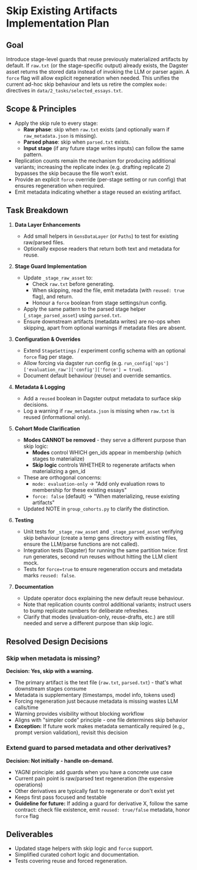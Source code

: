 # Skip Existing Artifacts Implementation Plan

## Goal
Introduce stage-level guards that reuse previously materialized artifacts by default. If `raw.txt` (or the stage-specific output) already exists, the Dagster asset returns the stored data instead of invoking the LLM or parser again. A `force` flag will allow explicit regeneration when needed. This unifies the current ad-hoc skip behaviour and lets us retire the complex `mode:` directives in `data/2_tasks/selected_essays.txt`.

## Scope & Principles
- Apply the skip rule to every stage:
  - **Raw phase**: skip when `raw.txt` exists (and optionally warn if `raw_metadata.json` is missing).
  - **Parsed phase**: skip when `parsed.txt` exists.
  - **Input stage** (if any future stage writes inputs) can follow the same pattern.
- Replication counts remain the mechanism for producing additional variants; increasing the replicate index (e.g. drafting replicate 2) bypasses the skip because the file won’t exist.
- Provide an explicit `force` override (per-stage setting or run config) that ensures regeneration when required.
- Emit metadata indicating whether a stage reused an existing artifact.

## Task Breakdown

1. **Data Layer Enhancements**
   - Add small helpers in `GensDataLayer` (or `Paths`) to test for existing raw/parsed files.
   - Optionally expose readers that return both text and metadata for reuse.

2. **Stage Guard Implementation**
   - Update `_stage_raw_asset` to:
     - Check `raw.txt` before generating.
     - When skipping, read the file, emit metadata (with `reused: true` flag), and return.
     - Honour a `force` boolean from stage settings/run config.
   - Apply the same pattern to the parsed stage helper (`_stage_parsed_asset`) using `parsed.txt`.
   - Ensure downstream artifacts (metadata writes) are no-ops when skipping, apart from optional warnings if metadata files are absent.

3. **Configuration & Overrides**
   - Extend `StageSettings` / experiment config schema with an optional `force` flag per stage.
   - Allow forcing via dagster run config (e.g. `run_config['ops']['evaluation_raw']['config']['force'] = true`).
   - Document default behaviour (reuse) and override semantics.

4. **Metadata & Logging**
   - Add a `reused` boolean in Dagster output metadata to surface skip decisions.
   - Log a warning if `raw_metadata.json` is missing when `raw.txt` is reused (informational only).

5. **Cohort Mode Clarification**
   - **Modes CANNOT be removed** - they serve a different purpose than skip logic:
     - **Modes** control WHICH gen_ids appear in membership (which stages to materialize)
     - **Skip logic** controls WHETHER to regenerate artifacts when materializing a gen_id
   - These are orthogonal concerns:
     - `mode: evaluation-only` → "Add only evaluation rows to membership for these existing essays"
     - `force: false` (default) → "When materializing, reuse existing artifacts"
   - Updated NOTE in `group_cohorts.py` to clarify the distinction.

6. **Testing**
   - Unit tests for `_stage_raw_asset` and `_stage_parsed_asset` verifying skip behaviour (create a temp gens directory with existing files, ensure the LLM/parse functions are not called).
   - Integration tests (Dagster) for running the same partition twice: first run generates, second run reuses without hitting the LLM client mock.
   - Tests for `force=true` to ensure regeneration occurs and metadata marks `reused: false`.

7. **Documentation**
   - Update operator docs explaining the new default reuse behaviour.
   - Note that replication counts control additional variants; instruct users to bump replicate numbers for deliberate refreshes.
   - Clarify that modes (evaluation-only, reuse-drafts, etc.) are still needed and serve a different purpose than skip logic.

## Resolved Design Decisions

### Skip when metadata is missing?
**Decision: Yes, skip with a warning.**

- The primary artifact is the text file (`raw.txt`, `parsed.txt`) - that's what downstream stages consume
- Metadata is supplementary (timestamps, model info, tokens used)
- Forcing regeneration just because metadata is missing wastes LLM calls/time
- Warning provides visibility without blocking workflow
- Aligns with "simpler code" principle - one file determines skip behavior
- **Exception:** If future work makes metadata semantically required (e.g., prompt version validation), revisit this decision

### Extend guard to parsed metadata and other derivatives?
**Decision: Not initially - handle on-demand.**

- YAGNI principle: add guards when you have a concrete use case
- Current pain point is raw/parsed text regeneration (the expensive operations)
- Other derivatives are typically fast to regenerate or don't exist yet
- Keeps first pass focused and testable
- **Guideline for future:** If adding a guard for derivative X, follow the same contract: check file existence, emit `reused: true/false` metadata, honor `force` flag

## Deliverables
- Updated stage helpers with skip logic and `force` support.
- Simplified curated cohort logic and documentation.
- Tests covering reuse and forced regeneration.
